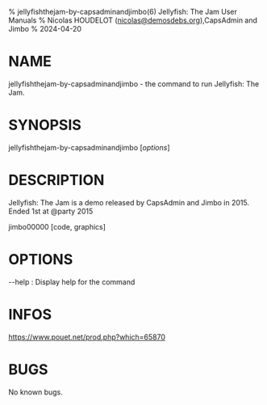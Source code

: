 % jellyfishthejam-by-capsadminandjimbo(6)  Jellyfish: The Jam User Manuals
% Nicolas HOUDELOT (nicolas@demosdebs.org),CapsAdmin and Jimbo
% 2024-04-20

# NAME
jellyfishthejam-by-capsadminandjimbo - the command to run  Jellyfish: The Jam.

# SYNOPSIS
jellyfishthejam-by-capsadminandjimbo [*options*]

# DESCRIPTION
Jellyfish: The Jam is a demo released by CapsAdmin and Jimbo in 2015.
Ended 1st at @party 2015

jimbo00000 [code, graphics]

# OPTIONS
\--help
:   Display help for the command

# INFOS
https://www.pouet.net/prod.php?which=65870

# BUGS
No known bugs.
